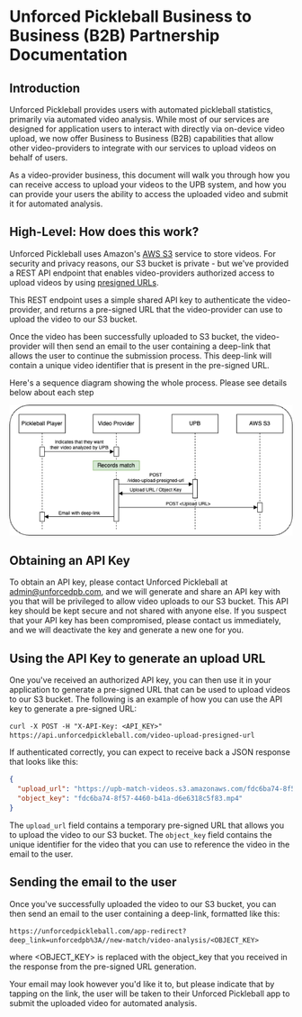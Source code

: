 # Unforced Pickleball Business to Business (B2B) Partnership Documentation

## Introduction

Unforced Pickleball provides users with automated pickleball statistics,
primarily via automated video analysis. While most of our services are designed
for application users to interact with directly via on-device video upload, we
now offer Business to Business (B2B) capabilities that allow other
video-providers to integrate with our services to upload videos on behalf of
users.

As a video-provider business, this document will walk you through how you can
receive access to upload your videos to the UPB system, and how you can provide
your users the ability to access the uploaded video and submit it for
automated analysis.

## High-Level: How does this work?

Unforced Pickleball uses Amazon's [AWS S3](https://docs.aws.amazon.com/s3/)
service to store videos. For security and privacy reasons, our S3 bucket is
private - but we've provided a REST API endpoint that enables video-providers
authorized access to upload videos by
using [presigned URLs](https://docs.aws.amazon.com/AmazonS3/latest/userguide/PresignedUrlUploadObject.html).

This REST endpoint uses a simple shared API key to authenticate the
video-provider, and returns a pre-signed URL that the video-provider can use to
upload the video to our S3 bucket.

Once the video has been successfully uploaded to S3 bucket, the video-provider
will then send an email to the user containing a deep-link that allows the user
to continue the submission process. This deep-link will contain a unique video
identifier that is present in the pre-signed URL.

Here's a sequence diagram showing the whole process. Please see details below
about each step

![upb-b2b-sequence-diagram.png](upb-b2b-sequence-diagram.png)

## Obtaining an API Key

To obtain an API key, please contact Unforced Pickleball at
admin@unforcedpb.com, and we will generate and share an API key with you that
will be privileged to allow video uploads to our S3 bucket. This API key should
be kept secure and not shared with anyone else. If you suspect that your API
key has been compromised, please contact us immediately, and we will deactivate
the key and generate a new one for you.

## Using the API Key to generate an upload URL

One you've received an authorized API key, you can then use it in your
application to generate a pre-signed URL that can be used to upload videos to
our S3 bucket. The following is an example of how you can use the API key to
generate a pre-signed URL:

```curl
curl -X POST -H "X-API-Key: <API_KEY>" https://api.unforcedpickleball.com/video-upload-presigned-url
```

If authenticated correctly, you can expect to receive back a JSON response that
looks like this:

```json
{
  "upload_url": "https://upb-match-videos.s3.amazonaws.com/fdc6ba74-8f57-4460-b41a-d6e6318c5f83.mp4?AWSAccessKeyId=ASIAVHYEK2L63X5J7ZCR&Signature=gAQdN0BGneX2rSqCVDkr1sFsbNc%3D&x-amz-security-token=IQoJb3JpZ2luX2VjEHQaCXVzLXdlc3QtMiJGMEQCIFQ4s3XkqqotQUngCp3xSZgPDp09JPulF8CYU4J%2FNC2dAiBNxr5jeN%2Bk8EV4%2BsB97928hg2dFrghjnaRtcT1y06zBSrxAgid%2F%2F%2F%2F%2F%2F%2F%2F%2F%2F8BEAIaDDM2MDI0OTQ3OTkzMyIMGPYzvIB8%2FFefrUo1KsUCjaurIikqJvN6LkMndfnOrIo%2BZUGaVIzgurTfjriRktghlEXFS7Gz4PV9NiHKr4FEzaMak2CpkbCo%2Bu2bS7YO3QRcVvst%2BVLgWznYBu4RAF4TMp3oAJpPGxAG7MjBS9WSnsXRJFZvHqwefndI8uszrRtxQarvjwo27WWJGVXaN4R8k%2FzHQcHnO%2Fiit9kOa5AIihNdzDo3HNzw%2BrlutbIv%2F0gkqqBR53Se%2BS8EH0Nb06gqftaA6cKsCUUZhuyg6rM7sw33vex5zDD8vEXNod47udd2ATrHPi8v1lFTf1ffNWpBapyWI%2BvxHyh%2BP4YuWTh7akxLUwIksVk8hFyKOCs%2F2B21MMWsgqmAikCMqIujDE7bTxPIsmrcvTiUqMZm%2B%2F3v%2Fqd%2FZyNs717%2BKENkv23ifm%2BlbLOHTOUDtLRcNSKemTjAc9AiMTC3xom3BjqfAXbVp8lk983D8XpRnVKytzWMunZeO99tIezUOzLZTG7B4HBOMuYg25eyPExMWVfGzLlOut8%2FHDpiFN03T6k3TEUvJYPm9o4A2MsEaAr5BlkrXNO%2Bz9LuJIRoZQ2o5KP%2BakMcw5OnZ43CgMbr%2BwjIBv4T6q4YVwuZyqkOsDpWz%2B2hdckZeAzos1EVLDtB0hfovxZfy%2FCe%2FnxCxfWYw65uxA%3D%3D&Expires=1726112617",
  "object_key": "fdc6ba74-8f57-4460-b41a-d6e6318c5f83.mp4"
}
```

The `upload_url` field contains a temporary pre-signed URL that allows you to
upload the video to our S3 bucket. The `object_key` field contains the unique
identifier for the video that you can use to reference the video in the email
to the user.

## Sending the email to the user

Once you've successfully uploaded the video to our S3 bucket, you can then send
an email to the user containing a deep-link, formatted like this:

```
https://unforcedpickleball.com/app-redirect?deep_link=unforcedpb%3A//new-match/video-analysis/<OBJECT_KEY>
```

where <OBJECT_KEY> is replaced with the object_key that you received in the
response from the pre-signed URL generation.

Your email may look however you'd like it to, but please indicate that by
tapping on the link, the user will be taken to their Unforced Pickleball app to
submit the uploaded video for automated analysis.